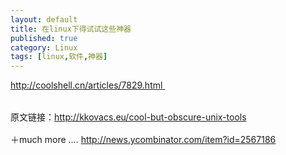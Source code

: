 ```yaml
---
layout: default
title: 在linux下得试试这些神器
published: true
category: Linux
tags: [linux,软件,神器]
---
```

<div id="detail" class="detail" style="line-height: 1.3;"><p><a href="http://coolshell.cn/articles/7829.html" target="_blank" target="_blank">http://coolshell.cn/articles/7829.html </a>&nbsp;&nbsp;<div class="vimiumReset vimiumHUD" style="right: 150px; opacity: 0; display: none; "></div><div><br></div><div>原文链接：<a href="http://kkovacs.eu/cool-but-obscure-unix-tools" target="_blank" target="_blank">http://kkovacs.eu/cool-but-obscure-unix-tools</a></div><div><br></div><div>＋much more ....&nbsp;<a href="http://news.ycombinator.com/item?id=2567186" target="_blank">http://news.ycombinator.com/item?id=2567186</a></div><div class="vimiumReset vimiumHUD" style="right: 150px; opacity: 0; display: none; "></div></p></div>
